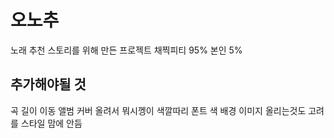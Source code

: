 # 오노추
노래 추천 스토리를 위해 만든 프로젝트
채찍피티 95% 본인 5%

## 추가해야될 것
곡 길이 이동
앨범 커버 올려서 뭐시껭이
색깔따리 폰트 색
배경 이미지 올리는것도 고려를
스타일 맘에 안듬